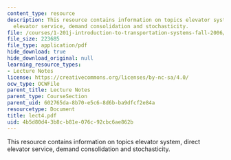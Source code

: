 ```yaml
---
content_type: resource
description: This resource contains information on topics elevator system, direct
  elevator service, demand consolidation and stochasticity.
file: /courses/1-201j-introduction-to-transportation-systems-fall-2006/4b5d80d43b8cb81e076c92cbc6ae862b_lect4.pdf
file_size: 223685
file_type: application/pdf
hide_download: true
hide_download_original: null
learning_resource_types:
- Lecture Notes
license: https://creativecommons.org/licenses/by-nc-sa/4.0/
ocw_type: OCWFile
parent_title: Lecture Notes
parent_type: CourseSection
parent_uid: 602765da-8b70-e5c6-8d6b-ba9dfcf2e84a
resourcetype: Document
title: lect4.pdf
uid: 4b5d80d4-3b8c-b81e-076c-92cbc6ae862b
---
```

This resource contains information on topics elevator system, direct elevator service, demand consolidation and stochasticity.